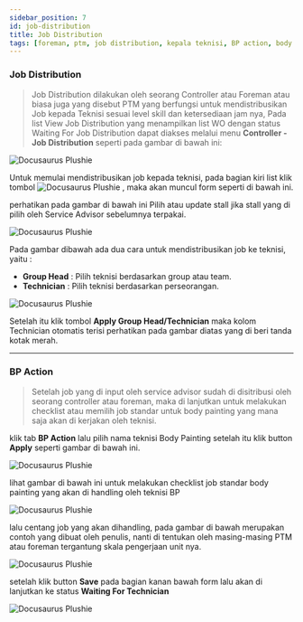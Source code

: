 ```yaml
---
sidebar_position: 7
id: job-distribution
title: Job Distribution
tags: [foreman, ptm, job distribution, kepala teknisi, BP action, body painting]
---
```


### **Job Distribution**

> Job Distribution dilakukan oleh seorang Controller atau Foreman atau biasa juga yang disebut PTM yang berfungsi untuk mendistribusikan Job kepada Teknisi sesuai level skill dan ketersediaan jam nya, Pada list View Job Distribution yang menampilkan list WO dengan status Waiting For Job Distribution dapat diakses melalui menu **Controller - Job Distribution** seperti pada gambar di bawah ini:

![Docusaurus Plushie](/img/general-repair/job-distribution/1.png)


Untuk memulai mendistribusikan job kepada teknisi, pada bagian kiri list klik tombol ![Docusaurus Plushie](/img/general-repair/job-distribution/tigatitik.png) , maka akan muncul form seperti di bawah ini.

perhatikan pada gambar di bawah ini Pilih atau update stall jika stall yang di pilih oleh Service Advisor sebelumnya terpakai.

![Docusaurus Plushie](/img/general-repair/job-distribution/2e.png)

Pada gambar dibawah ada dua cara untuk mendistribusikan job ke teknisi, yaitu :
- **Group Head** : Pilih teknisi berdasarkan group atau team.
- **Technician** : Pilih teknisi berdasarkan perseorangan.

![Docusaurus Plushie](/img/general-repair/job-distribution/3e.png)

Setelah itu klik tombol **Apply Group Head/Technician** maka kolom Technician otomatis terisi perhatikan pada gambar diatas yang di beri tanda kotak merah.

---

### **BP Action**

> Setelah job yang di input oleh service advisor sudah di disitribusi oleh seorang controller atau foreman, maka di lanjutkan untuk melakukan checklist atau memilih job standar untuk body painting yang mana saja akan di kerjakan oleh teknisi.

klik tab **BP Action** lalu pilih nama teknisi Body Painting setelah itu klik button **Apply** seperti gambar di bawah ini.

![Docusaurus Plushie](/img/body-painting/job-distribution/4.png)

lihat gambar di bawah ini untuk melakukan checklist job standar body painting yang akan di handling oleh teknisi BP

![Docusaurus Plushie](/img/body-painting/job-distribution/6.png)

lalu centang job yang akan dihandling, pada gambar di bawah merupakan contoh yang dibuat oleh penulis, nanti di tentukan oleh masing-masing PTM atau foreman tergantung skala pengerjaan unit nya.

![Docusaurus Plushie](/img/body-painting/job-distribution/7.png)

setelah klik button **Save** pada bagian kanan bawah form lalu akan di lanjutkan ke status **Waiting For Technician** 


![Docusaurus Plushie](/img/body-painting/job-distribution/8.png)
